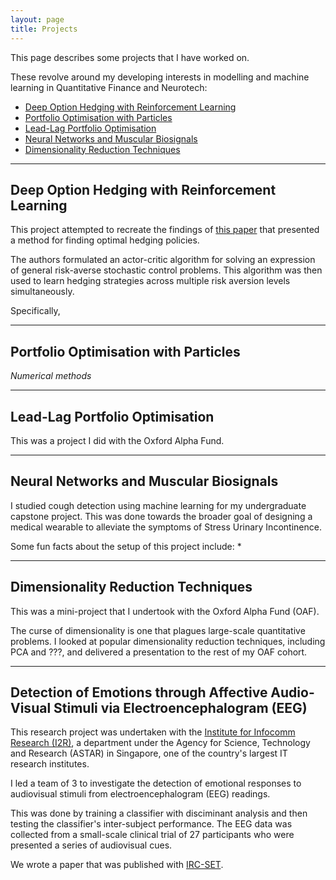 ```yaml
---
layout: page
title: Projects
---
```


This page describes some projects that I have worked on. 

These revolve around my developing interests in modelling and machine learning in Quantitative Finance and Neurotech:

* [Deep Option Hedging with Reinforcement Learning](#deep-option-hedging-with-reinforcement-learning)
* [Portfolio Optimisation with Particles](#portfolio-optimisation-with-particles)
* [Lead-Lag Portfolio Optimisation](#lead-lag-portfolio-optimisation)
* [Neural Networks and Muscular Biosignals](#neural-networks-and-muscular-biosignals)
* [Dimensionality Reduction Techniques](#dimensionality-reduction-techniques)


---
## Deep Option Hedging with Reinforcement Learning

This project attempted to recreate the findings of [this paper](https://arxiv.org/abs/2207.07467) that presented a method for finding optimal hedging policies.

The authors formulated an actor-critic algorithm for solving an expression of general risk-averse stochastic control problems. This algorithm was then used to learn hedging strategies across multiple risk aversion levels simultaneously.

Specifically, 

---
## Portfolio Optimisation with Particles

*Numerical methods*

---
## Lead-Lag Portfolio Optimisation

This was a project I did with the Oxford Alpha Fund. 

---
## Neural Networks and Muscular Biosignals

I studied cough detection using machine learning for my undergraduate capstone project. This was done towards the broader goal of designing a medical wearable to alleviate the symptoms of Stress Urinary Incontinence.

Some fun facts about the setup of this project include:
* 

---
## Dimensionality Reduction Techniques

This was a mini-project that I undertook with the Oxford Alpha Fund (OAF). 

The curse of dimensionality is one that plagues large-scale quantitative problems. I looked at popular dimensionality reduction techniques, including PCA and ???, and delivered a presentation to the rest of my OAF cohort.

---
## Detection of Emotions through Affective Audio-Visual Stimuli via Electroencephalogram (EEG)

This research project was undertaken with the [Institute for Infocomm Research (I2R)](https://www.a-star.edu.sg/i2r), a department under the Agency for Science, Technology and Research (ASTAR) in Singapore, one of the country's largest IT research institutes.

I led a team of 3 to investigate the detection of emotional responses to audiovisual stimuli from electroencephalogram (EEG) readings. 

This was done by training a classifier with disciminant analysis and then testing the classifier's inter-subject performance. The EEG data was collected from a small-scale clinical trial of 27 participants who were presented a series of audiovisual cues.

We wrote a paper that was published with [IRC-SET](https://ircset.org/main/conference-2023/).